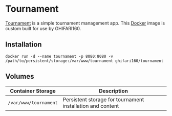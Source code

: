 # Tournament

[Tournament](https://github.com/ghifari1160/tournament) is a simple tournament management app. This
[Docker](https://docker.com) image is custom built for use by GHIFARI160.

## Installation

``` shell
docker run -d --name tournament -p 8080:8080 -v /path/to/persistent/storage:/var/www/tournament ghifari160/tournament
```

## Volumes

| Container Storage     | Description                                                |
|-----------------------|------------------------------------------------------------|
| `/var/www/tournament` | Persistent storage for tournament installation and content |
